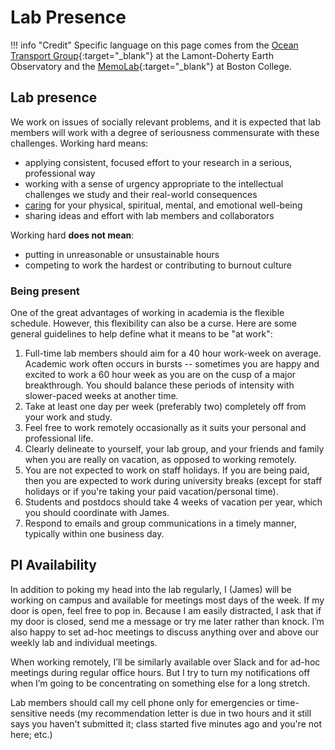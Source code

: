 # Lab Presence

!!! info "Credit"
    Specific language on this page comes from the [Ocean Transport Group](https://ocean-transport.github.io/){:target="_blank"} at the Lamont-Doherty Earth Observatory and the [MemoLab](https://github.com/memobc/memolab-manual){:target="_blank"} at Boston College.

## Lab presence

We work on issues of socially relevant problems, and it is expected that  lab members will work with a degree of seriousness commensurate with these challenges.
Working hard means:

* applying consistent, focused effort to your research in a serious, professional way
* working with a sense of urgency appropriate to the intellectual challenges we study and their real-world consequences
* [caring](../health/) for your physical, spiritual, mental, and emotional well-being
* sharing ideas and effort with lab members and collaborators

Working hard **does not mean**:

* putting in unreasonable or unsustainable hours
* competing to work the hardest or contributing to burnout culture

### Being present

One of the great advantages of working in academia is the flexible schedule.
However, this flexibility can also be a curse.
Here are some general guidelines to help define what it means to be "at work":

1. Full-time lab members should aim for a 40 hour work-week on average. Academic work often occurs in bursts -- sometimes you are happy and excited to work a 60 hour week as you are on the cusp of a major breakthrough. You should balance these periods of intensity with slower-paced weeks at another time.
1. Take at least one day per week (preferably two) completely off from your work and study.
1. Feel free to work remotely occasionally as it suits your personal and professional life.
1. Clearly delineate to yourself, your lab group, and your friends and family when you are really on vacation, as opposed to working remotely.
1. You are not expected to work on staff holidays. If you are being paid, then you are expected to work during university breaks (except for staff holidays or if you're taking your paid vacation/personal time).
1. Students and postdocs should take 4 weeks of vacation per year, which you should coordinate with James.
1. Respond to emails and group communications in a timely manner, typically within one business day.

## PI Availability

In addition to poking my head into the lab regularly, I (James) will be working on campus and available for meetings most days of the week.
If my door is open, feel free to pop in.
Because I am easily distracted, I ask that if my door is closed, send me a message or try me later rather than knock.
I’m also happy to set ad-hoc meetings to discuss anything over and above our weekly lab and individual meetings.

When working remotely, I’ll be similarly available over Slack and for ad-hoc meetings during regular office hours.
But I try to turn my notifications off when I’m going to be concentrating on something else for a long stretch.

Lab members should call my cell phone only for emergencies or time-sensitive needs (my recommendation letter is due in two hours and it still says you haven't submitted it; class started five minutes ago and you're not here; etc.)

